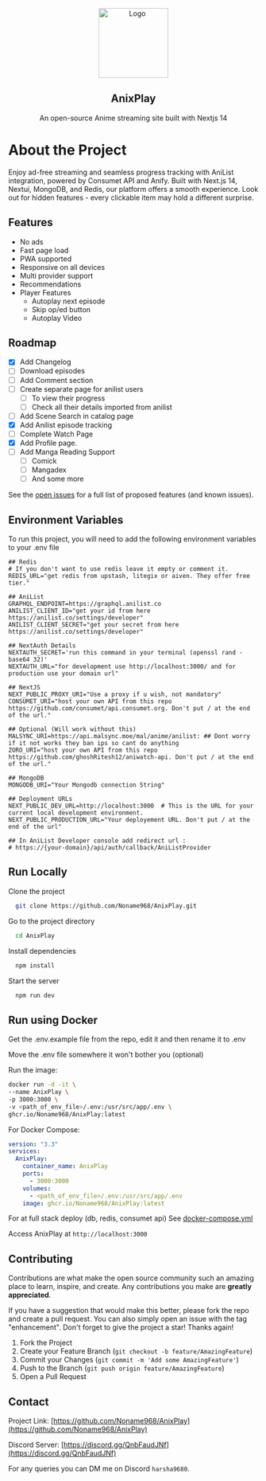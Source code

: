 <div align="center">
  <a href="https://Aniplaynow.live" target="_blank">
    <img src="https://github.com/Noname968/AnixPlay/blob/c39875dc6e1bc2db9d8371574a9ab3ed95ff3b93/public/icon-512x512.png" alt="Logo" width="140" height="140">
  </a>

  <h2 align="center">AnixPlay</h3>

  <p align="center">
    An open-source Anime streaming site built with Nextjs 14
  </p>
</div>


# About the Project

Enjoy ad-free streaming and seamless progress tracking with AniList integration, powered by Consumet API and Anify. Built with Next.js 14, Nextui, MongoDB, and Redis, our platform offers a smooth experience. Look out for hidden features - every clickable item may hold a different surprise.


## Features

- No ads
- Fast page load
- PWA supported
- Responsive on all devices
- Multi provider support
- Recommendations
- Player Features
  - Autoplay next episode
  - Skip op/ed button
  - Autoplay Video


<!-- ROADMAP -->
## Roadmap

- [X] Add Changelog
- [ ] Download episodes
- [ ] Add Comment section
- [ ] Create separate page for anilist users
    - [ ] To view their progress
    - [ ] Check all their details imported from anilist
- [ ] Add Scene Search in catalog page
- [X] Add Anilist episode tracking
- [ ] Complete Watch Page
- [X] Add Profile page.
- [ ] Add Manga Reading Support
    - [ ] Comick
    - [ ] Mangadex
    - [ ] And some more

See the [open issues](https://github.com/Noname968/AnixPlay/issues) for a full list of proposed features (and known issues).


## Environment Variables

To run this project, you will need to add the following environment variables to your .env file

```
## Redis
# If you don't want to use redis leave it empty or comment it.
REDIS_URL="get redis from upstash, litegix or aiven. They offer free tier."

## AniList
GRAPHQL_ENDPOINT=https://graphql.anilist.co
ANILIST_CLIENT_ID="get your id from here https://anilist.co/settings/developer"
ANILIST_CLIENT_SECRET="get your secret from here https://anilist.co/settings/developer"

## NextAuth Details
NEXTAUTH_SECRET='run this command in your terminal (openssl rand -base64 32)'
NEXTAUTH_URL="for development use http://localhost:3000/ and for production use your domain url"

## NextJS
NEXT_PUBLIC_PROXY_URI="Use a proxy if u wish, not mandatory"
CONSUMET_URI="host your own API from this repo https://github.com/consumet/api.consumet.org. Don't put / at the end of the url."

## Optional (Will work without this)
MALSYNC_URI=https://api.malsync.moe/mal/anime/anilist: ## Dont worry if it not works they ban ips so cant do anything
ZORO_URI="host your own API from this repo https://github.com/ghoshRitesh12/aniwatch-api. Don't put / at the end of the url."

## MongoDB
MONGODB_URI="Your Mongodb connection String"

## Deployment URLs
NEXT_PUBLIC_DEV_URL=http://localhost:3000  # This is the URL for your current local development environment.
NEXT_PUBLIC_PRODUCTION_URL="Your deployement URL. Don't put / at the end of the url"

## In AniList Developer console add redirect url :
# https://{your-domain}/api/auth/callback/AniListProvider

```


## Run Locally

Clone the project
```bash
  git clone https://github.com/Noname968/AnixPlay.git
```

Go to the project directory
```bash
  cd AnixPlay
```

Install dependencies
```bash
  npm install
```

Start the server

```bash
  npm run dev
```

## Run using Docker

Get the .env.example file from the repo, edit it and then rename it to .env

Move the .env file somewhere it won't bother you (optional)

Run the image:
```bash
docker run -d -it \
--name AnixPlay \
-p 3000:3000 \
-v <path_of_env_file>/.env:/usr/src/app/.env \
ghcr.io/Noname968/AnixPlay:latest
```

For Docker Compose:
```yaml
version: "3.3"
services:
  AnixPlay:
    container_name: AnixPlay
    ports:
      - 3000:3000
    volumes:
      - <path_of_env_file>/.env:/usr/src/app/.env
    image: ghcr.io/Noname968/AnixPlay:latest
```

For at full stack deploy (db, redis, consumet api)
See [docker-compose.yml](https://github.com/Noname968/AnixPlay/blob/master/docker-compose.yml)

Access AnixPlay at ``http://localhost:3000``

<!-- CONTRIBUTING -->
## Contributing

Contributions are what make the open source community such an amazing place to learn, inspire, and create. Any contributions you make are **greatly appreciated**.

If you have a suggestion that would make this better, please fork the repo and create a pull request. You can also simply open an issue with the tag "enhancement".
Don't forget to give the project a star! Thanks again!

1. Fork the Project
2. Create your Feature Branch (`git checkout -b feature/AmazingFeature`)
3. Commit your Changes (`git commit -m 'Add some AmazingFeature'`)
4. Push to the Branch (`git push origin feature/AmazingFeature`)
5. Open a Pull Request

<!-- CONTACT -->
## Contact

Project Link: [https://github.com/Noname968/AnixPlay](https://github.com/Noname968/AnixPlay)

Discord Server: [https://discord.gg/QnbFaudJNf](https://discord.gg/QnbFaudJNf)

For any queries you can DM me on Discord `harsha9680`.
